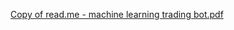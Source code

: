 [Copy of read.me - machine learning trading bot.pdf](https://github.com/KaliPatternbraker/ML_Trading_Bot/files/8694219/Copy.of.read.me.-.machine.learning.trading.bot.pdf)

